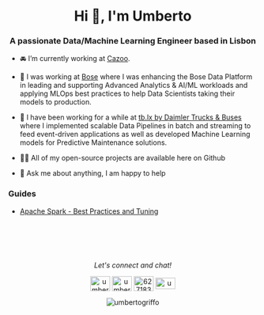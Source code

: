 <h1 align="center">Hi 👋, I'm Umberto</h1>
<h3 align="center">A passionate Data/Machine Learning Engineer based in Lisbon</h3>

- :oncoming_automobile: I’m currently working at [Cazoo](https://www.cazoo.co.uk/).

- :telescope: I was working at [Bose](https://www.bose.com/en_us/index.html) where I was enhancing the Bose Data Platform in leading and supporting Advanced Analytics & AI/ML workloads and applying MLOps best practices to help Data Scientists taking their models to production.

- :bus: I have been working for a while at [tb.lx by Daimler Trucks & Buses](https://tblx.io/) where I implemented scalable Data Pipelines in batch and streaming to feed event-driven applications as well as developed Machine Learning models for Predictive Maintenance solutions.

- 👨‍💻 All of my open-source projects are available here on Github

- 💬  Ask me about anything, I am happy to help

### Guides
- [Apache Spark - Best Practices and Tuning](https://umbertogriffo.gitbook.io/apache-spark-best-practices-and-tuning/)

<!-- <p align="center"><img align="center" src="https://github-readme-stats.vercel.app/api/top-langs?username=umbertogriffo&show_icons=true&locale=en&layout=compact" alt="umbertogriffo" /></p> -->

<!-- <p>&nbsp;<img align="center" src="https://github-readme-stats.vercel.app/api?username=umbertogriffo&show_icons=true&locale=en" alt="umbertogriffo" /></p> -->

<h1 align="center">&nbsp;</h1>
<p align="center">
  <i>Let's connect and chat!</i>
  <p align="center">
    <a href="https://twitter.com/umbertogriffo" target="blank"><img align="center" src="https://github.com/umbertogriffo/umbertogriffo/blob/main/img/twitter-line.svg" alt="umbertogriffo" height="30" width="40" /></a>
<a href="https://linkedin.com/in/umbertogriffo" target="blank"><img align="center" src="https://raw.githubusercontent.com/umbertogriffo/umbertogriffo/main/img/linkedin-fill.svg" alt="umbertogriffo" height="30" width="40" /></a>
<a href="https://stackoverflow.com/users/6271839" target="blank"><img align="center" src="https://raw.githubusercontent.com/umbertogriffo/umbertogriffo/main/img/stack-overflow-line.svg" alt="6271839" height="30" width="40" /></a>
<a href="https://kaggle.com/umbertogriffo" target="blank"><img align="center" src="https://raw.githubusercontent.com/umbertogriffo/umbertogriffo/main/img/kaggle-icon.svg" alt="umbertogriffo" height="23" width="40" /></a>
<!-- <a href="https://www.hackerrank.com/umberto_griffo" target="blank"><img align="center" src="https://cdn.jsdelivr.net/npm/simple-icons@3.0.1/icons/hackerrank.svg" alt="umberto_griffo" height="30" width="40" /></a> -->
</p>

<p align="center"> <img src="https://komarev.com/ghpvc/?username=umbertogriffo&label=Profile%20views&color=0e75b6&style=flat" alt="umbertogriffo" /> </p>

